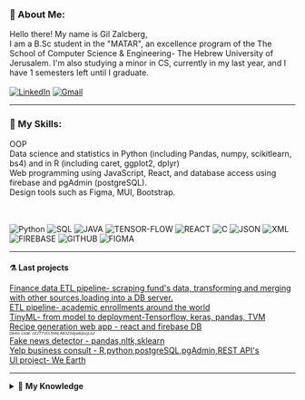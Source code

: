 <!-- About Me -->
### 🦁 About Me: 
Hello there!
My name is Gil Zalcberg, <br/>
I am a B.Sc student in the "MATAR",
an excellence program of the The School of Computer Science & Engineering- The Hebrew University of Jerusalem.
I'm also studying a minor in CS, 
currently in my last year, and I have 1 semesters left until I graduate.
<br/><br/>[![LinkedIn](https://img.shields.io/badge/linkedin-%230077B5.svg?&style=for-the-badge&logo=linkedin&logoColor=white)](https://www.linkedin.com/in/gil-zalcberg-234b481ba/) 
[![Gmail](https://img.shields.io/badge/Gmail-D14836?style=for-the-badge&logo=gmail&logoColor=white)](mailto:gilzalcberg96@gmail.com)
<!--END About me -->

---

<!-- My skills -->
### 🔧 My Skills:
OOP </br>
Data science and statistics in Python (including Pandas, numpy, scikitlearn, bs4)
and in R (including caret, ggplot2, dplyr) <br/>
Web programming using JavaScript, React, and database access using firebase and pgAdmin (postgreSQL).
</br>
Design tools such as Figma, MUI, Bootstrap.</br>

<br/> <br/>
![Python](https://img.icons8.com/color/30/python.png)
![SQL](https://img.icons8.com/color/30/sql.png)
![JAVA](https://img.icons8.com/color/30/java.png)
![TENSOR-FLOW](https://img.icons8.com/color/30/tensorflow.png)
![REACT](https://img.icons8.com/plasticine/30/react.png)
![C](https://img.icons8.com/color/30/c-sharp-logo.png)
![JSON](https://img.icons8.com/color/30/json.png)
![XML](https://img.icons8.com/color/30/xml.png)
![FIREBASE](https://img.icons8.com/color/30/firebase.png)
![GITHUB](https://img.icons8.com/color/30/github.png)
![FIGMA](https://img.icons8.com/color/30/figma--v1.png)

<!-- END My skills -->

---

#### ⚗️ Last projects
[Finance data ETL pipeline- scraping fund's data, transforming and merging with other sources,loading into a DB server.](https://github.com/gilzalc/FincanceETL) </br>
[ETL pipeline- academic enrollments around the world](https://github.com/gilzalc/DB-design-data-pipeline/tree/main) </br>
[TinyML- from model to deployment-Tensorflow, keras, pandas, TVM](https://colab.research.google.com/drive/12GwfAZV9_RxU0prcS0W2Wvbf2uj3IWL4?usp=sharing)</br>
[Recipe generation web app - react and firebase DB](https://grandma-cooked-oatmeal.web.app/) </br><span STYLE="font-size:5.0pt">Demo code:
 <i>cE2TTVcL5nNLR83Z3dye6qscjLa2 </i></span> </br>
[Fake news detector - pandas,nltk,sklearn ](https://colab.research.google.com/drive/1d0T7mT6rUUnSvD7Ei1J7WRqat1bCek4q) </br>
[Yelp business consult - R,python,postgreSQL,pgAdmin,REST API's](https://github.com/gilzalc/Yelp_consult) </br>
[UI project- We Earth](https://www.figma.com/proto/H712Suqca00vLTZPida1nI/wireframes-flow?scaling=scale-down&page-id=0%3A1&starting-point-node-id=372%3A3791&node-id=423%3A18318) </br>
 
---

  
<!-- My Knowledge-LIST:START -->
<details>
    <summary>🔬 <b>My Knowledge</b></summary><br/>

* <details>
    <summary><b>JAVA</b></summary><br/>
    advanced concepts in Java object-oriented programming such as polymorphism, abstract Classes, interface realization, exception hierarchy, Enums. Event driven programming based on polymorphic event handlers, design and implement software systems in Java GUI.
  </details>
    
* <details>
    <summary><b>Big-Data</b></summary><br/>
    knowledge at data analytics life cycle, EDA, linear and logistic regression, Missing values treatment, classification and evaluation;
     ML models like random forests, decision trees, KNN, SVM, unsupervised algorithms and ML tools (On and of the edge) such as Keras, Tensor flow, TFlite, TVM, ESP-IDF.</br>

  </details>
    

 ---
<!-- My Knowledge-LIST:END -->
</details>
<!-- My Projects -->
